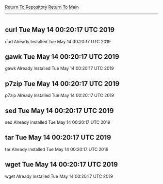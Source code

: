 [Return To Repository](https://github.com/deathbybandaid/piholeparser/)
[Return To Main](https://github.com/deathbybandaid/piholeparser/blob/master/RecentRunLogs/Mainlog.md)
____________________________________
# 
## curl Tue May 14 00:20:17 UTC 2019
curl Already Installed Tue May 14 00:20:17 UTC 2019
## gawk Tue May 14 00:20:17 UTC 2019
gawk Already Installed Tue May 14 00:20:17 UTC 2019
## p7zip Tue May 14 00:20:17 UTC 2019
p7zip Already Installed Tue May 14 00:20:17 UTC 2019
## sed Tue May 14 00:20:17 UTC 2019
sed Already Installed Tue May 14 00:20:17 UTC 2019
## tar Tue May 14 00:20:17 UTC 2019
tar Already Installed Tue May 14 00:20:17 UTC 2019
## wget Tue May 14 00:20:17 UTC 2019
wget Already Installed Tue May 14 00:20:17 UTC 2019
